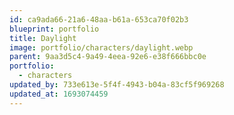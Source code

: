 ```yaml
---
id: ca9ada66-21a6-48aa-b61a-653ca70f02b3
blueprint: portfolio
title: Daylight
image: portfolio/characters/daylight.webp
parent: 9aa3d5c4-9a49-4eea-92e6-e38f666bbc0e
portfolio:
  - characters
updated_by: 733e613e-5f4f-4943-b04a-83cf5f969268
updated_at: 1693074459
---
```

